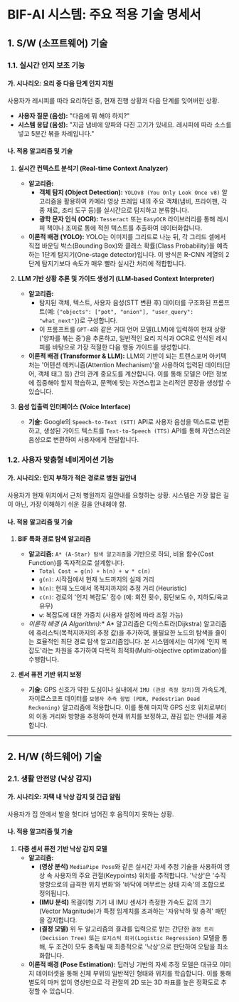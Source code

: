 # BIF-AI 시스템: 주요 적용 기술 명세서

## 1. S/W (소프트웨어) 기술

### 1.1. 실시간 인지 보조 기능

#### 가. 시나리오: 요리 중 다음 단계 인지 지원
사용자가 레시피를 따라 요리하던 중, 현재 진행 상황과 다음 단계를 잊어버린 상황.
- **사용자 질문 (음성):** "다음에 뭐 해야 하지?"
- **시스템 응답 (음성):** "지금 냄비에 양파와 다진 고기가 있네요. 레시피에 따라 소스를 넣고 5분간 볶을 차례입니다."

#### 나. 적용 알고리즘 및 기술

1.  **실시간 컨텍스트 분석기 (Real-time Context Analyzer)**
    -   **알고리즘:**
        -   **객체 탐지 (Object Detection):** `YOLOv8 (You Only Look Once v8)` 알고리즘을 활용하여 카메라 영상 프레임 내의 주요 객체(냄비, 프라이팬, 각종 재료, 조리 도구 등)를 실시간으로 탐지하고 분류합니다.
        -   **광학 문자 인식 (OCR):** `Tesseract` 또는 `EasyOCR` 라이브러리를 통해 레시피 책이나 조미료 통에 적힌 텍스트를 추출하여 데이터화합니다.
    -   **이론적 배경 (YOLO):** YOLO는 이미지를 그리드로 나눈 뒤, 각 그리드 셀에서 직접 바운딩 박스(Bounding Box)와 클래스 확률(Class Probability)을 예측하는 1단계 탐지기(One-stage detector)입니다. 이 방식은 R-CNN 계열의 2단계 탐지기보다 속도가 매우 빨라 실시간 처리에 적합합니다.

2.  **LLM 기반 상황 추론 및 가이드 생성기 (LLM-based Context Interpreter)**
    -   **알고리즘:**
        -   탐지된 객체, 텍스트, 사용자 음성(STT 변환 후) 데이터를 구조화된 프롬프트(예: `{"objects": ["pot", "onion"], "user_query": "what_next"}`)로 구성합니다.
        -   이 프롬프트를 `GPT-4`와 같은 거대 언어 모델(LLM)에 입력하여 현재 상황('양파를 볶는 중')을 추론하고, 일반적인 요리 지식과 OCR로 인식된 레시피를 바탕으로 가장 적절한 다음 행동 가이드를 생성합니다.
    -   **이론적 배경 (Transformer & LLM):** LLM의 기반이 되는 트랜스포머 아키텍처는 '어텐션 메커니즘(Attention Mechanism)'을 사용하여 입력된 데이터(단어, 객체 태그 등) 간의 관계 중요도를 계산합니다. 이를 통해 모델은 어떤 정보에 집중해야 할지 학습하고, 문맥에 맞는 자연스럽고 논리적인 문장을 생성할 수 있습니다.

3.  **음성 입출력 인터페이스 (Voice Interface)**
    -   **기술:** Google의 `Speech-to-Text (STT)` API로 사용자 음성을 텍스트로 변환하고, 생성된 가이드 텍스트를 `Text-to-Speech (TTS)` API를 통해 자연스러운 음성으로 변환하여 사용자에게 전달합니다.

### 1.2. 사용자 맞춤형 네비게이션 기능

#### 가. 시나리오: 인지 부하가 적은 경로로 병원 길안내
사용자가 현재 위치에서 근처 병원까지 길안내를 요청하는 상황. 시스템은 가장 짧은 길이 아닌, 가장 이해하기 쉬운 길을 안내해야 함.

#### 나. 적용 알고리즘 및 기술

1.  **BIF 특화 경로 탐색 알고리즘**
    -   **알고리즘:** `A* (A-Star) 탐색 알고리즘`을 기반으로 하되, 비용 함수(Cost Function)를 독자적으로 설계합니다.
        -   `Total Cost = g(n) + h(n) + w * c(n)`
        -   `g(n)`: 시작점에서 현재 노드까지의 실제 거리
        -   `h(n)`: 현재 노드에서 목적지까지의 추정 거리 (Heuristic)
        -   `c(n)`: 경로의 '인지 복잡도' 점수 (예: 회전 횟수, 횡단보도 수, 지하도/육교 유무)
        -   `w`: 복잡도에 대한 가중치 (사용자 설정에 따라 조절 가능)
    -   **이론적 배경 (A* Algorithm):** A* 알고리즘은 다익스트라(Dijkstra) 알고리즘에 휴리스틱(목적지까지의 추정 값)을 추가하여, 불필요한 노드의 탐색을 줄이는 효율적인 최단 경로 탐색 알고리즘입니다. 본 시스템에서는 여기에 '인지 복잡도'라는 차원을 추가하여 다목적 최적화(Multi-objective optimization)를 수행합니다.

2.  **센서 퓨전 기반 위치 보정**
    -   **기술:** GPS 신호가 약한 도심이나 실내에서 `IMU (관성 측정 장치)`의 가속도계, 자이로스코프 데이터를 `보행자 추측 항법 (PDR, Pedestrian Dead Reckoning)` 알고리즘에 적용합니다. 이를 통해 마지막 GPS 신호 위치로부터의 이동 거리와 방향을 추정하여 현재 위치를 보정하고, 끊김 없는 안내를 제공합니다.

---

## 2. H/W (하드웨어) 기술

### 2.1. 생활 안전망 (낙상 감지)

#### 가. 시나리오: 자택 내 낙상 감지 및 긴급 알림
사용자가 집 안에서 발을 헛디뎌 넘어진 후 움직이지 못하는 상황.

#### 나. 적용 알고리즘 및 기술

1.  **다중 센서 퓨전 기반 낙상 감지 모델**
    -   **알고리즘:**
        -   **(영상 분석)** `MediaPipe Pose`와 같은 실시간 자세 추정 기술을 사용하여 영상 속 사용자의 주요 관절(Keypoints) 위치를 추적합니다. '낙상'은 '수직 방향으로의 급격한 위치 변화'와 '바닥에 머무르는 상태 지속'의 조합으로 정의됩니다.
        -   **(IMU 분석)** 목걸이형 기기 내 IMU 센서가 측정한 가속도 값의 크기(Vector Magnitude)가 특정 임계치를 초과하는 '자유낙하 및 충격' 패턴을 감지합니다.
        -   **(결정 모델)** 위 두 알고리즘의 결과를 입력으로 받는 간단한 `결정 트리(Decision Tree)` 또는 `로지스틱 회귀(Logistic Regression)` 모델을 통해, 두 조건이 모두 충족될 때 최종적으로 '낙상'으로 판단하여 오탐을 최소화합니다.
    -   **이론적 배경 (Pose Estimation):** 딥러닝 기반의 자세 추정 모델은 대규모 이미지 데이터셋을 통해 신체 부위의 일반적인 형태와 위치를 학습합니다. 이를 통해 별도의 마커 없이 영상만으로 각 관절의 2D 또는 3D 좌표를 높은 정확도로 추정할 수 있습니다. 